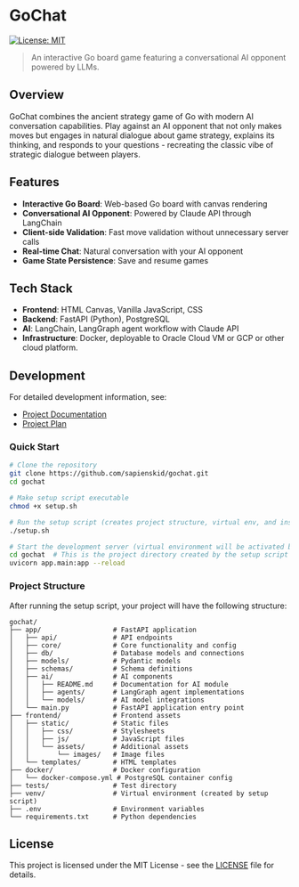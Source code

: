 # GoChat

[![License: MIT](https://img.shields.io/badge/License-MIT-blue.svg)](https://opensource.org/licenses/MIT)

> An interactive Go board game featuring a conversational AI opponent powered by LLMs.

## Overview

GoChat combines the ancient strategy game of Go with modern AI conversation capabilities. Play against an AI opponent that not only makes moves but engages in natural dialogue about game strategy, explains its thinking, and responds to your questions - recreating the classic vibe of strategic dialogue between players.

## Features

- **Interactive Go Board**: Web-based Go board with canvas rendering
- **Conversational AI Opponent**: Powered by Claude API through LangChain
- **Client-side Validation**: Fast move validation without unnecessary server calls
- **Real-time Chat**: Natural conversation with your AI opponent
- **Game State Persistence**: Save and resume games

## Tech Stack

- **Frontend**: HTML Canvas, Vanilla JavaScript, CSS
- **Backend**: FastAPI (Python), PostgreSQL
- **AI**: LangChain, LangGraph agent workflow with Claude API
- **Infrastructure**: Docker, deployable to Oracle Cloud VM or GCP or other cloud platform. 

## Development

For detailed development information, see:
- [Project Documentation](docs/GoChat_Project_Documentation.md)
- [Project Plan](docs/Project_Plan.md)

### Quick Start

```bash
# Clone the repository
git clone https://github.com/sapienskid/gochat.git
cd gochat

# Make setup script executable
chmod +x setup.sh

# Run the setup script (creates project structure, virtual env, and installs dependencies)
./setup.sh

# Start the development server (virtual environment will be activated by the script)
cd gochat  # This is the project directory created by the setup script
uvicorn app.main:app --reload
```

### Project Structure

After running the setup script, your project will have the following structure:

```
gochat/
├── app/                  # FastAPI application
│   ├── api/              # API endpoints
│   ├── core/             # Core functionality and config
│   ├── db/               # Database models and connections
│   ├── models/           # Pydantic models
│   ├── schemas/          # Schema definitions
│   ├── ai/               # AI components
│   │   ├── README.md     # Documentation for AI module
│   │   ├── agents/       # LangGraph agent implementations
│   │   └── models/       # AI model integrations
│   └── main.py           # FastAPI application entry point
├── frontend/             # Frontend assets
│   ├── static/           # Static files
│   │   ├── css/          # Stylesheets
│   │   ├── js/           # JavaScript files
│   │   └── assets/       # Additional assets
│   │       └── images/   # Image files
│   └── templates/        # HTML templates
├── docker/               # Docker configuration
│   └── docker-compose.yml # PostgreSQL container config
├── tests/                # Test directory
├── venv/                 # Virtual environment (created by setup script)
├── .env                  # Environment variables
└── requirements.txt      # Python dependencies
```

## License

This project is licensed under the MIT License - see the [LICENSE](LICENSE) file for details.
